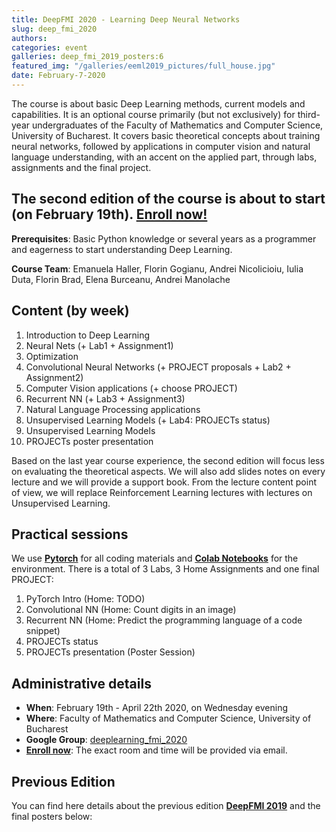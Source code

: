 ```yaml
---
title: DeepFMI 2020 - Learning Deep Neural Networks
slug: deep_fmi_2020
authors:
categories: event
galleries: deep_fmi_2019_posters:6
featured_img: "/galleries/eeml2019_pictures/full_house.jpg"
date: February-7-2020
---
```


The course is about basic Deep Learning methods, current models and capabilities. It is an optional course primarily (but not exclusively) for third-year undergraduates of the Faculty of Mathematics and Computer Science, University of Bucharest. It covers basic theoretical concepts about training neural networks, followed by applications in computer vision and natural language understanding, with an accent on the applied part, through labs, assignments and the final project.

## The second edition of the course is about to start (on February 19th). [**Enroll now!**]((https://forms.gle/pFSUmhcpJktkuWuMA))

**Prerequisites**: Basic Python knowledge or several years as a programmer and
eagerness to start understanding Deep Learning.

**Course Team**: Emanuela Haller, Florin Gogianu, Andrei Nicolicioiu, Iulia Duta, Florin Brad, Elena Burceanu, Andrei Manolache

## Content (by week)

1. Introduction to Deep Learning
2. Neural Nets (+ Lab1 + Assignment1)
3. Optimization
4. Convolutional Neural Networks (+ PROJECT proposals + Lab2 + Assignment2)
5. Computer Vision applications (+ choose PROJECT)
6. Recurrent NN (+ Lab3 + Assignment3)
7. Natural Language Processing applications
8. Unsupervised Learning Models (+ Lab4: PROJECTs status)
9. Unsupervised Learning Models
10. PROJECTs poster presentation

Based on the last year course experience, the second edition will focus less on evaluating the theoretical aspects. We will also add slides notes on every lecture and we will provide a support book. From the lecture content point of view, we will replace Reinforcement Learning lectures with lectures on Unsupervised Learning.

## Practical sessions

We use [**Pytorch**](https://pytorch.org/) for all coding materials and [**Colab Notebooks**](colab.research.google.com) for the environment. There is a total of 3 Labs, 3 Home Assignments and one final PROJECT:
1. PyTorch Intro (Home: TODO)
2. Convolutional NN (Home: Count digits in an image)
3. Recurrent NN (Home: Predict the programming language of a code snippet)
4. PROJECTs status
5. PROJECTs presentation (Poster Session)

## Administrative details

- **When**: February 19th - April 22th 2020, on Wednesday evening
- **Where**: Faculty of Mathematics and Computer Science, University of Bucharest
- **Google Group**: [deeplearning_fmi_2020](https://groups.google.com/d/forum/deeplearning_fmi_2020)
- [**Enroll now**](https://forms.gle/pFSUmhcpJktkuWuMA): The exact room and time will be provided via email.
<!-- - [**Course Materials**](https://drive.google.com/drive/folders/1uhIeJkTpeK7Q44nG3LJmjUsbWL3zXpsm) -->

## Previous Edition

You can find here details about the previous edition [**DeepFMI 2019**](https://drive.google.com/drive/folders/17s9wLVa7rn9hrYkdJSJhVCtoOGHBd1aW) and the final posters below:
